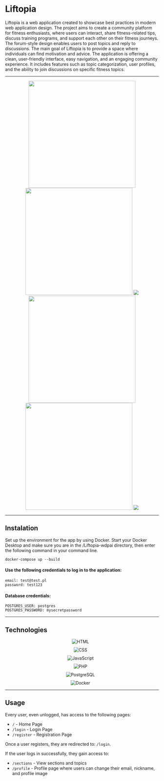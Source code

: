 <h1>Liftopia</h1>

<p>
  Liftopia is a web application created to showcase best practices in modern web application design. The project aims to create a community platform for fitness enthusiasts, where users can interact, share fitness-related tips, discuss training programs, and support each other on their fitness journeys. The forum-style design enables users to post topics and reply to discussions.
  The main goal of Liftopia is to provide a space where individuals can find motivation and advice. 
  The application is offering a clean, user-friendly interface, easy navigation, and an engaging community experience. It includes features such as topic categorization, user profiles, and the ability to join discussions on specific fitness topics.
</p>
<hr>

<div align="center">
  <img src="Liftopia-wdpai/assets/img7.png" width="350">
  <img src="Liftopia-wdpai/assets/img8.png" width="350">
  <img src="Liftopia-wdpai/assets/img1.png">
  <img src="Liftopia-wdpai/assets/img2.png" width="350">
  <img src="Liftopia-wdpai/assets/img5.png" width="350">
  <img src="Liftopia-wdpai/assets/img3.png">
</div>

<hr>

<h2>Instalation</h2>
<p>Set up the environment for the app by using Docker. Start your Docker Desktop and make sure you are in the /Liftopia-wdpai directory, then enter the following command in your command line.</p>
<pre><code>docker-compose up --build</code></pre>

<h4>Use the following credentials to log in to the application:</h4>
<pre><code>email: test@test.pl
password: test123
</code></pre>

<h4>Database credentials:</h4>
<pre><code>POSTGRES_USER: postgres
POSTGRES_PASSWORD: mysecretpassword
</code></pre>

<hr>
<h2>Technologies</h2>
<div style="display: flex; flex-direction: column; align-items: center; gap: 10px;">
    <img src="https://img.icons8.com/color/48/000000/html-5.png" alt="HTML" style="margin-right: 10px;"> 
    <img src="https://img.icons8.com/color/48/000000/css3.png" alt="CSS" style="margin-right: 10px;"> 
    <img src="https://img.icons8.com/color/48/000000/javascript.png" alt="JavaScript" style="margin-right: 10px;"> 
    <img src="https://img.icons8.com/officel/40/000000/php-logo.png" alt="PHP" style="margin-right: 10px;"> 
    <img src="https://img.icons8.com/color/48/000000/sql.png" alt="PostgreSQL" style="margin-right: 10px;">
  <img src="https://img.icons8.com/color/48/000000/docker.png" alt="Docker" style="margin-right: 10px;">
</div>

<hr>
<h2>Usage</h2>
Every user, even unlogged, has access to the following pages:

- `/` - Home Page
- `/login` - Login Page
- `/register` - Registration Page

Once a user registers, they are redirected to: `/login`.

If the user logs in successfully, they gain access to:

- `/sections` - View sections and topics
- `/profile` - Profile page where users can change their email, nickname, and profile image
